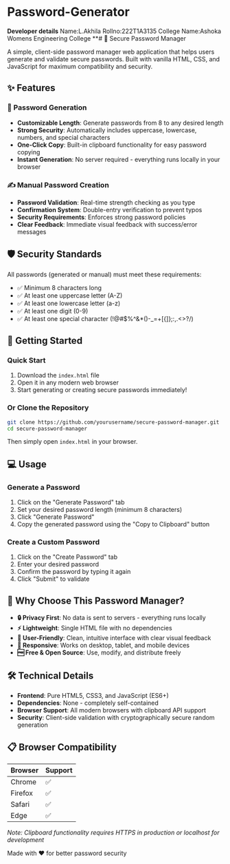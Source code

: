 # Password-Generator
**Developer details**
Name:L.Akhila
Rollno:222T1A3135
College Name:Ashoka Womens Engineering College
**# 🔐 Secure Password Manager

A simple, client-side password manager web application that helps users generate and validate secure passwords. Built with vanilla HTML, CSS, and JavaScript for maximum compatibility and security.

## ✨ Features

### 🎲 Password Generation
- **Customizable Length**: Generate passwords from 8 to any desired length
- **Strong Security**: Automatically includes uppercase, lowercase, numbers, and special characters
- **One-Click Copy**: Built-in clipboard functionality for easy password copying
- **Instant Generation**: No server required - everything runs locally in your browser

### ✍️ Manual Password Creation
- **Password Validation**: Real-time strength checking as you type
- **Confirmation System**: Double-entry verification to prevent typos
- **Security Requirements**: Enforces strong password policies
- **Clear Feedback**: Immediate visual feedback with success/error messages

## 🛡️ Security Standards

All passwords (generated or manual) must meet these requirements:
- ✅ Minimum 8 characters long
- ✅ At least one uppercase letter (A-Z)
- ✅ At least one lowercase letter (a-z)
- ✅ At least one digit (0-9)
- ✅ At least one special character (!@#$%^&*()-_=+[{]};:,.<>?/)

## 🚀 Getting Started

### Quick Start
1. Download the `index.html` file
2. Open it in any modern web browser
3. Start generating or creating secure passwords immediately!

### Or Clone the Repository
```bash
git clone https://github.com/yourusername/secure-password-manager.git
cd secure-password-manager
```

Then simply open `index.html` in your browser.

## 💻 Usage

### Generate a Password
1. Click on the "Generate Password" tab
2. Set your desired password length (minimum 8 characters)
3. Click "Generate Password"
4. Copy the generated password using the "Copy to Clipboard" button

### Create a Custom Password
1. Click on the "Create Password" tab
2. Enter your desired password
3. Confirm the password by typing it again
4. Click "Submit" to validate

## 🌟 Why Choose This Password Manager?

- **🔒 Privacy First**: No data is sent to servers - everything runs locally
- **⚡ Lightweight**: Single HTML file with no dependencies
- **🎨 User-Friendly**: Clean, intuitive interface with clear visual feedback
- **📱 Responsive**: Works on desktop, tablet, and mobile devices
- **🆓 Free & Open Source**: Use, modify, and distribute freely

## 🛠️ Technical Details

- **Frontend**: Pure HTML5, CSS3, and JavaScript (ES6+)
- **Dependencies**: None - completely self-contained
- **Browser Support**: All modern browsers with clipboard API support
- **Security**: Client-side validation with cryptographically secure random generation

## 📋 Browser Compatibility

| Browser | Support |
|---------|---------|
| Chrome | ✅ |
| Firefox | ✅ |
| Safari | ✅ |
| Edge | ✅ |

*Note: Clipboard functionality requires HTTPS in production or localhost for development*


Made with ❤️ for better password security
